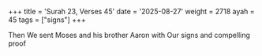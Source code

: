 +++
title = 'Surah 23, Verses 45'
date = '2025-08-27'
weight = 2718
ayah = 45
tags = ["signs"]
+++

Then We sent Moses and his brother Aaron with Our signs and compelling proof